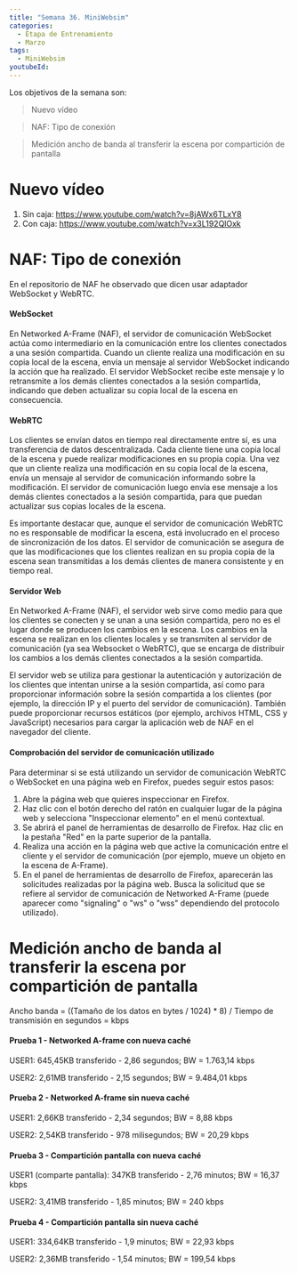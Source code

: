 ```yaml
---
title: "Semana 36. MiniWebsim"
categories:
  - Etapa de Entrenamiento
  - Marzo
tags:
  - MiniWebsim
youtubeId: 
---
```


Los objetivos de la semana son:

> Nuevo vídeo 

> NAF: Tipo de conexión 

> Medición ancho de banda al transferir la escena por compartición de pantalla

# Nuevo vídeo

1. Sin caja: https://www.youtube.com/watch?v=8jAWx6TLxY8
2. Con caja: https://www.youtube.com/watch?v=x3L192QlOxk

# NAF: Tipo de conexión 

En el repositorio de NAF he observado que dicen usar adaptador WebSocket y WebRTC. 

#### WebSocket

En Networked A-Frame (NAF), el servidor de comunicación WebSocket actúa como intermediario en la comunicación entre los clientes conectados a una sesión compartida. Cuando un cliente realiza una modificación en su copia local de la escena, envía un mensaje al servidor WebSocket indicando la acción que ha realizado. El servidor WebSocket recibe este mensaje y lo retransmite a los demás clientes conectados a la sesión compartida, indicando que deben actualizar su copia local de la escena en consecuencia.


#### WebRTC

Los clientes se envían datos en tiempo real directamente entre sí, es una transferencia de datos descentralizada. Cada cliente tiene una copia local de la escena y puede realizar modificaciones en su propia copia. Una vez que un cliente realiza una modificación en su copia local de la escena, envía un mensaje al servidor de comunicación informando sobre la modificación. El servidor de comunicación luego envía ese mensaje a los demás clientes conectados a la sesión compartida, para que puedan actualizar sus copias locales de la escena.

Es importante destacar que, aunque el servidor de comunicación WebRTC no es responsable de modificar la escena, está involucrado en el proceso de sincronización de los datos. El servidor de comunicación se asegura de que las modificaciones que los clientes realizan en su propia copia de la escena sean transmitidas a los demás clientes de manera consistente y en tiempo real.

#### Servidor Web

En Networked A-Frame (NAF), el servidor web sirve como medio para que los clientes se conecten y se unan a una sesión compartida, pero no es el lugar donde se producen los cambios en la escena. Los cambios en la escena se realizan en los clientes locales y se transmiten al servidor de comunicación (ya sea Websocket o WebRTC), que se encarga de distribuir los cambios a los demás clientes conectados a la sesión compartida.

El servidor web se utiliza para gestionar la autenticación y autorización de los clientes que intentan unirse a la sesión compartida, así como para proporcionar información sobre la sesión compartida a los clientes (por ejemplo, la dirección IP y el puerto del servidor de comunicación). También puede proporcionar recursos estáticos (por ejemplo, archivos HTML, CSS y JavaScript) necesarios para cargar la aplicación web de NAF en el navegador del cliente.

#### Comprobación del servidor de comunicación utilizado

Para determinar si se está utilizando un servidor de comunicación WebRTC o WebSocket en una página web en Firefox, puedes seguir estos pasos:

1. Abre la página web que quieres inspeccionar en Firefox.
2. Haz clic con el botón derecho del ratón en cualquier lugar de la página web y selecciona "Inspeccionar elemento" en el menú contextual.
3. Se abrirá el panel de herramientas de desarrollo de Firefox. Haz clic en la pestaña "Red" en la parte superior de la pantalla.
4. Realiza una acción en la página web que active la comunicación entre el cliente y el servidor de comunicación (por ejemplo, mueve un objeto en la escena de A-Frame).
5. En el panel de herramientas de desarrollo de Firefox, aparecerán las solicitudes realizadas por la página web. Busca la solicitud que se refiere al servidor de comunicación de Networked A-Frame (puede aparecer como "signaling" o "ws" o "wss" dependiendo del protocolo utilizado).

# Medición ancho de banda al transferir la escena por compartición de pantalla

Ancho banda = ((Tamaño de los datos en bytes / 1024) * 8) / Tiempo de transmisión en segundos = kbps 

#### Prueba 1 - Networked A-frame con nueva caché

USER1: 645,45KB transferido - 2,86 segundos; BW = 1.763,14 kbps

USER2: 2,61MB transferido - 2,15 segundos; BW = 9.484,01 kbps

#### Prueba 2 - Networked A-frame sin nueva caché

USER1: 2,66KB transferido - 2,34 segundos; BW = 8,88 kbps

USER2: 2,54KB transferido - 978 milisegundos; BW = 20,29 kbps

#### Prueba 3 - Compartición pantalla con nueva caché

USER1 (comparte pantalla): 347KB transferido - 2,76 minutos; BW = 16,37 kbps

USER2: 3,41MB transferido - 1,85 minutos; BW = 240 kbps 

#### Prueba 4 - Compartición pantalla sin nueva caché

USER1: 334,64KB transferido - 1,9 minutos; BW = 22,93 kbps

USER2: 2,36MB transferido - 1,54 minutos; BW = 199,54 kbps
